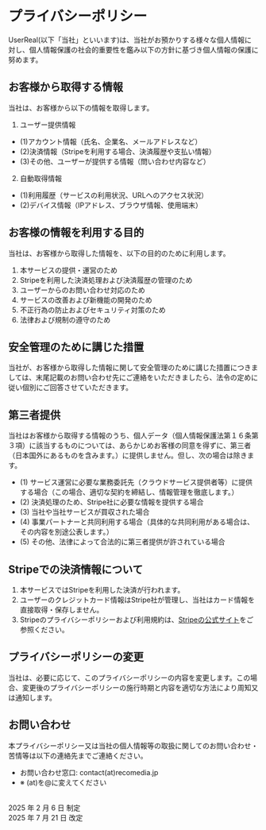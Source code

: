# プライバシーポリシー
UserReal(以下「当社」といいます)は、当社がお預かりする様々な個人情報に対し、個人情報保護の社会的重要性を鑑み以下の方針に基づき個人情報の保護に努めます。

## お客様から取得する情報
当社は、お客様から以下の情報を取得します。
1. ユーザー提供情報
- (1)アカウント情報（氏名、企業名、メールアドレスなど）
- (2)決済情報（Stripeを利用する場合、決済履歴や支払い情報）
- (3)その他、ユーザーが提供する情報（問い合わせ内容など）
2. 自動取得情報
- (1)利用履歴（サービスの利用状況、URLへのアクセス状況）
- (2)デバイス情報（IPアドレス、ブラウザ情報、使用端末）

## お客様の情報を利用する目的
当社は、お客様から取得した情報を、以下の目的のために利用します。
1. 本サービスの提供・運営のため
2. Stripeを利用した決済処理および決済履歴の管理のため
3. ユーザーからのお問い合わせ対応のため
4. サービスの改善および新機能の開発のため
5. 不正行為の防止およびセキュリティ対策のため
6. 法律および規制の遵守のため

## 安全管理のために講じた措置
当社が、お客様から取得した情報に関して安全管理のために講じた措置につきましては、末尾記載のお問い合わせ先にご連絡をいただきましたら、法令の定めに従い個別にご回答させていただきます。

## 第三者提供
当社はお客様から取得する情報のうち、個人データ（個人情報保護法第１６条第３項）に該当するものについては、あらかじめお客様の同意を得ずに、第三者（日本国外にあるものを含みます。）に提供しません。但し、次の場合は除きます。
- (1) サービス運営に必要な業務委託先（クラウドサービス提供者等）に提供する場合（この場合、適切な契約を締結し、情報管理を徹底します。）
- (2) 決済処理のため、Stripe社に必要な情報を提供する場合
- (3) 当社や当社サービスが買収された場合
- (4) 事業パートナーと共同利用する場合（具体的な共同利用がある場合は、その内容を別途公表します。）
- (5) その他、法律によって合法的に第三者提供が許されている場合

## Stripeでの決済情報について
1. 本サービスではStripeを利用した決済が行われます。
2. ユーザーのクレジットカード情報はStripe社が管理し、当社はカード情報を直接取得・保存しません。
3. Stripeのプライバシーポリシーおよび利用規約は、[Stripeの公式サイト](https://stripe.com/jp/privacy)をご参照ください。

## プライバシーポリシーの変更
当社は、必要に応じて、このプライバシーポリシーの内容を変更します。この場合、変更後のプライバシーポリシーの施行時期と内容を適切な方法により周知又は通知します。

## お問い合わせ
本プライバシーポリシー又は当社の個人情報等の取扱に関してのお問い合わせ・苦情等は以下の連絡先までご連絡ください。
- お問い合わせ窓口: contact(at)recomedia.jp
- ※ (at)を@に変えてください
<br/>
2025 年 2 月 6 日 制定<br/>
2025 年 7 月 21 日 改定
